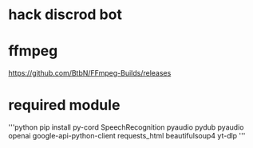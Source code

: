 # hack discrod bot

# ffmpeg
https://github.com/BtbN/FFmpeg-Builds/releases

# required module
'''python
pip install py-cord SpeechRecognition pyaudio pydub pyaudio openai google-api-python-client requests_html beautifulsoup4 yt-dlp
'''